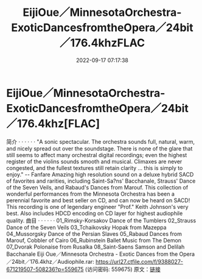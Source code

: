 ﻿---
title: EijiOue／MinnesotaOrchestra-ExoticDancesfromtheOpera／24bit／176.4khzFLAC
date: 2022-09-17 07:17:38
categories: 古典音乐、新世纪、纯音雅乐
tags: 纯音雅乐
---
# EijiOue／MinnesotaOrchestra-ExoticDancesfromtheOpera／24bit／176.4khz[FLAC]

简介 · · · · · ·
"A sonic spectacular. The orchestra sounds full, natural,
warm, and nicely spread out over the soundstage. There is none of
the glare that still seems to affect many orchestral digital
recordings; even the highest register of the violins sounds smooth
and musical. Climaxes are never congested, and the fullest textures
still retain clarity ... this is simply to enjoy." -- Fanfare
Amazing high resolution sound on a deluxe hybrid SACD of favorites
and rarities, including Saint-Sa?ns' Bacchanale, Strauss' Dance of
the Seven Veils, and Rabaud's Dances from Marouf. This collection
of wonderful performances from the Minnesota Orchestra has been a
perennial favorite and best seller on CD, and can now be heard on
SACD! This recording is one of legendary engineer "Prof." Keith
Johnson's very best. Also includes HDCD encoding on CD layer for
highest audiophile quality.
曲目 · · · · · ·
01_Rimsky-Korsakov Dance of the Tumblers
02_Strauss Dance of the Seven Veils
03_Tchaikovsky Hopak from Mazeppa
04_Mussorgsky Dance of the Persian Slaves
05_Rabaud Dances from Marouf, Cobbler of Cairo
06_Rubinstein Ballet Music from The Demon
07_Dvorak Polonaise from Rusalka
08_Saint-Saens Samson and Delilah Bacchanale
Eiji Oue／Minnesota Orchestra - Exotic Dances from the
Opera／24bit／176.4khz／Audiophile.rar: https://url27.ctfile.com/f/9388027-671219507-508236?p=559675
(访问密码: 559675)
原文：[链接](https://blog.sina.com.cn/s/blog_1647c7e7601030zfz.html)
